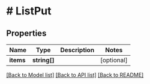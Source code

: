 # # ListPut

## Properties

Name | Type | Description | Notes
------------ | ------------- | ------------- | -------------
**items** | **string[]** |  | [optional]

[[Back to Model list]](../../README.md#models) [[Back to API list]](../../README.md#endpoints) [[Back to README]](../../README.md)
